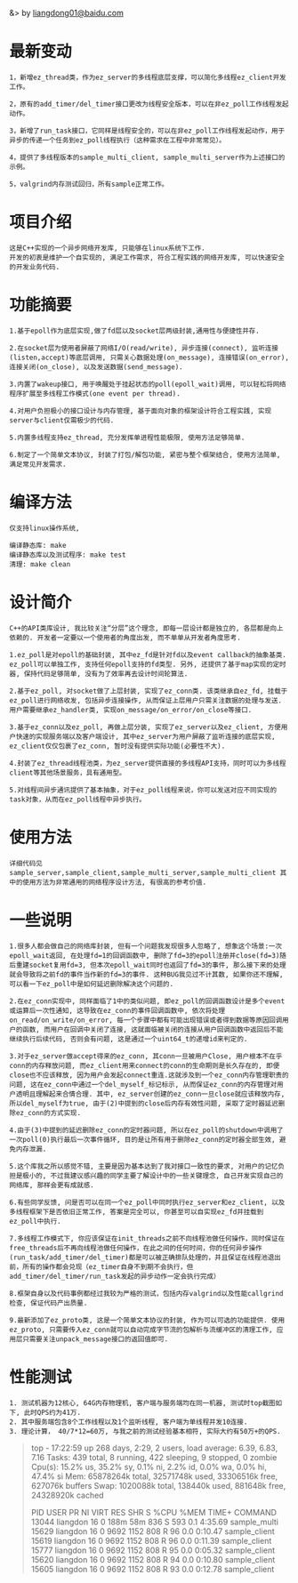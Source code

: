 &> by liangdong01@baidu.com

# 最新变动 #
    1，新增ez_thread类，作为ez_server的多线程底层支撑，可以简化多线程ez_client开发工作。

    2，原有的add_timer/del_timer接口更改为线程安全版本，可以在非ez_poll工作线程发起动作。

    3，新增了run_task接口，它同样是线程安全的，可以在非ez_poll工作线程发起动作，用于异步的传递一个任务到ez_poll线程执行（这种需求在工程中非常常见）。

    4，提供了多线程版本的sample_multi_client, sample_multi_server作为上述接口的示例。
    
    5，valgrind内存测试回归，所有sample正常工作。
    

# 项目介绍 #
    这是C++实现的一个异步网络开发库, 只能够在linux系统下工作.
    开发的初衷是维护一个自实现的, 满足工作需求, 符合工程实践的网络开发库, 可以快速安全的开发业务代码.

# 功能摘要 #
    1.基于epoll作为底层实现,做了fd层以及socket层两级封装,通用性与便捷性并存.
    
    2.在socket层为使用者屏蔽了网络I/O(read/write), 异步连接(connect), 监听连接(listen,accept)等底层调用, 只需关心数据处理(on_message), 连接错误(on_error), 连接关闭(on_close), 以及发送数据(send_message).
    
    3.内置了wakeup接口, 用于唤醒处于挂起状态的poll(epoll_wait)调用, 可以轻松将网络程序扩展至多线程工作模式(one event per thread).
    
    4.对用户负担极小的接口设计与内存管理, 基于面向对象的框架设计符合工程实践, 实现server与client仅需极少的代码.

    5.内置多线程支持ez_thread, 充分发挥单进程性能极限, 使用方法足够简单.

    6.制定了一个简单文本协议, 封装了打包/解包功能, 紧密与整个框架结合, 使用方法简单, 满足常见开发需求.

# 编译方法 #  
    仅支持linux操作系统,

    编译静态库: make
    编译静态库以及测试程序: make test
    清理: make clean

# 设计简介 #
    C++的API类库设计, 我比较关注“分层”这个理念, 即每一层设计都是独立的, 各层都是向上依赖的. 开发者一定要以一个使用者的角度出发, 而不单单从开发者角度思考.

    1.ez_poll是对epoll的基础封装, 其中ez_fd是针对fd以及event callback的抽象基类. ez_poll可以单独工作, 支持任何epoll支持的fd类型. 另外, 还提供了基于map实现的定时器, 保持代码足够简单, 没有为了效率再去设计时间轮算法.
    
    2.基于ez_poll, 对socket做了上层封装, 实现了ez_conn类. 该类继承自ez_fd, 挂载于ez_poll进行网络收发, 包括异步连接操作, 从而保证上层用户只需关注数据的处理与发送. 用户需要继承ez_handler类, 实现on_message/on_error/on_close等接口.
    
    3.基于ez_conn以及ez_poll, 再做上层分装, 实现了ez_server以及ez_client, 方便用户快速的实现服务端以及客户端设计, 其中ez_server为用户屏蔽了监听连接的底层实现, ez_client仅仅包裹了ez_conn, 暂时没有提供实际功能(必要性不大).
    
    4.封装了ez_thread线程池类，为ez_server提供直接的多线程API支持，同时可以为多线程client等其他场景服务，具有通用型。
    
    5.对线程间异步通讯提供了基本抽象，对于ez_poll线程来说，你可以发送对应不同实现的task对象，从而在ez_poll线程中异步执行。

# 使用方法 #
    详细代码见sample_server,sample_client,sample_multi_server,sample_multi_client 其中的使用方法为非常通用的网络程序设计方法, 有很高的参考价值.

    
# 一些说明 #
    
    1.很多人都会做自己的网络库封装, 但有一个问题我发现很多人忽略了, 想象这个场景:一次epoll_wait返回, 在处理fd=1的回调函数中, 删除了fd=3的epoll注册并close(fd=3)随后重建socket复用fd=3, 但本次epoll_wait同时也返回了fd=3的事件, 那么接下来的处理就会导致将之前fd的事件当作新的fd=3的事件. 这种BUG我见过不计其数, 如果你还不理解, 可以看一下ez_poll中是如何延迟删除解决这个问题的.

    2.在ez_conn实现中, 同样面临了1中的类似问题, 即ez_poll的回调函数设计是多个event或运算后一次性通知, 这导致在ez_conn的事件回调函数中, 依次将处理on_read/on_write/on_error, 每一个步骤中都有可能出现错误或者得到数据等原因回调用户的函数, 而用户在回调中关闭了连接, 这就面临被关闭的连接从用户回调函数中返回后不能继续执行后续代码, 否则会有问题, 这是通过一个uint64_t的递增id来判定的. 

    3.对于ez_server做accept得来的ez_conn, 其conn一旦被用户Close, 用户根本不在乎conn的内存释放问题, 而ez_client用来connect的conn的生命期则是长久存在的, 即便close也不应该释放, 因为用户会发起connect重连.这就涉及到一个ez_conn内存管理职责的问题, 这在ez_conn中通过一个del_myself_标记标示, 从而保证ez_conn的内存管理对用户透明且理解起来合情合理. 其中, ez_server创建的ez_conn一旦close就应该释放内存, 所以del_myself为true, 由于(2)中提到的close后内存有效性问题, 采取了定时器延迟删除ez_conn的方式实现.

    4.由于(3)中提到的延迟删除ez_conn的定时器问题, 所以在ez_poll的shutdown中调用了一次poll(0)执行最后一次事件循环, 目的是让所有用于删除ez_conn的定时器全部生效, 避免内存泄漏.

    5.这个库我之所以感觉不错, 主要是因为基本达到了我对接口一致性的要求, 对用户的记忆负担是极小的, 不过我建议感兴趣的同学主要了解设计中的一些关键理念, 自己开发实现自己的网络库, 那样会更有成就感.

    6.有些同学反馈, 问是否可以在同一个ez_poll中同时执行ez_server和ez_client, 以及多线程框架下是否依旧正常工作, 答案是完全可以, 你甚至可以自实现ez_fd并挂载到ez_poll中执行.

    7.多线程工作模式下, 你应该保证在init_threads之前不向线程池做任何操作，同时保证在free_threads后不再向线程池做任何操作，在此之间的任何时间，你的任何异步操作(run_task/add_timer/del_timer)都是可以被正确排队处理的，并且保证在线程池退出前，所有的操作都会兑现（ez_timer自身不到期不会执行，但add_timer/del_timer/run_task发起的异步动作一定会执行完成）

    8.框架自身以及代码事例都经过我较为严格的测试，包括内存valgrind以及性能callgrind检查, 保证代码产出质量.

    9.最新添加了ez_proto类, 这是一个简单文本协议的封装, 作为可以可选的功能提供. 使用ez_proto, 只需要传入ez_conn就可以自动完成字节流的包解析与流缓冲区的清理工作, 应用层只需要关注unpack_message接口的返回值即可.

# 性能测试 #    

    1. 测试机器为12核心, 64G内存物理机, 客户端与服务端均在同一机器, 测试时top截图如下, 此时QPS约为41万. 
    2. 其中服务端包含8个工作线程以及1个监听线程, 客户端为单线程并发10连接. 
    3. 理论计算， 40/7*12=60万, 与我之前的测试经验基本相符, 实际大约有50万+的QPS.
    
> top - 17:22:59 up 268 days,  2:29,  2 users,  load average: 6.39, 6.83, 7.16
> Tasks: 439 total,   8 running, 422 sleeping,   9 stopped,   0 zombie
> Cpu(s): 15.2% us, 35.2% sy,  0.1% ni,  2.2% id,  0.0% wa,  0.0% hi, 47.4% si
> Mem:  65878264k total, 32571748k used, 33306516k free,   627076k buffers
> Swap:  1020088k total,   138440k used,   881648k free, 24328920k cached
> 
> PID USER      PR  NI  VIRT  RES  SHR S %CPU %MEM    TIME+  COMMAND                                                                                                 
> 13044 liangdon  16   0  188m  58m  836 S  593  0.1   4:35.69 sample_multi                                                                                            
> 15629 liangdon  16   0  9692 1152  808 R   96  0.0   0:10.47 sample_client                                                                                           
> 15619 liangdon  16   0  9692 1152  808 R   96  0.0   0:11.39 sample_client                                                                                           
> 15777 liangdon  16   0  9692 1152  808 R   95  0.0   0:05.32 sample_client                                                                                           
> 15620 liangdon  16   0  9692 1152  808 R   94  0.0   0:10.80 sample_client                                                                                           
> 15605 liangdon  16   0  9692 1152  808 R   93  0.0   0:12.78 sample_client    

